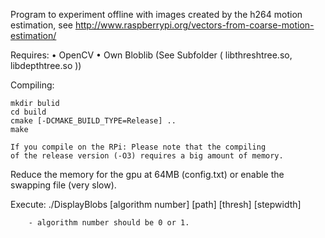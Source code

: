 Program to experiment offline with images created by
the h264 motion estimation, see
http://www.raspberrypi.org/vectors-from-coarse-motion-estimation/


Requires:
• OpenCV
• Own Bloblib (See Subfolder ( libthreshtree.so, libdepthtree.so ))

Compiling:

	mkdir bulid
	cd build
	cmake [-DCMAKE_BUILD_TYPE=Release] ..
	make

	If you compile on the RPi: Please note that the compiling 
	of the release version (-O3) requires a big amount of memory.
  Reduce the memory for the gpu at 64MB (config.txt) or enable the
	swapping file (very slow).


Execute:
	./DisplayBlobs [algorithm number] [path] [thresh] [stepwidth]

		- algorithm number should be 0 or 1.

